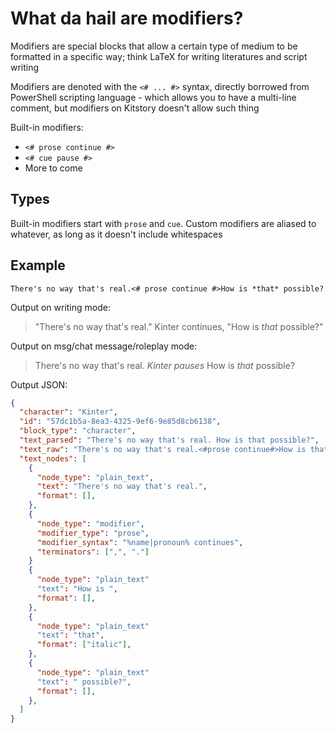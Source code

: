 # What da hail are modifiers?

Modifiers are special blocks that allow a certain type of medium to be formatted in a specific way; think LaTeX for writing literatures and script writing

Modifiers are denoted with the `<# ... #>` syntax, directly borrowed from PowerShell scripting language - which allows you to have a multi-line comment, but modifiers on Kitstory doesn't allow such thing

Built-in modifiers:
- `<# prose continue #>`
- `<# cue pause #>`
- More to come

## Types

Built-in modifiers start with `prose` and `cue`. Custom modifiers are aliased to whatever, as long as it doesn't include whitespaces

## Example

```
There's no way that's real.<# prose continue #>How is *that* possible?
```

Output on writing mode:

> "There's no way that's real." Kinter continues, "How is <em>that</em> possible?"

Output on msg/chat message/roleplay mode:

> There's no way that's real. *Kinter pauses* How is *that* possible?

Output JSON:
```json
{
  "character": "Kinter",
  "id": "57dc1b5a-8ea3-4325-9ef6-9e85d8cb6138",
  "block_type": "character",
  "text_parsed": "There's no way that's real. How is that possible?",
  "text_raw": "There's no way that's real.<#prose continue#>How is that possible?",
  "text_nodes": [
    {
      "node_type": "plain_text",
      "text": "There's no way that's real.",
      "format": [],
    },
    {
      "node_type": "modifier",
      "modifier_type": "prose",
      "modifier_syntax": "%name|pronoun% continues",
      "terminators": [",", "."]
    }
    {
      "node_type": "plain_text"
      "text": "How is ",
      "format": [],
    },
    {
      "node_type": "plain_text"
      "text": "that",
      "format": ["italic"],
    },
    {
      "node_type": "plain_text"
      "text": " possible?",
      "format": [],
    },
  ]
}
```
